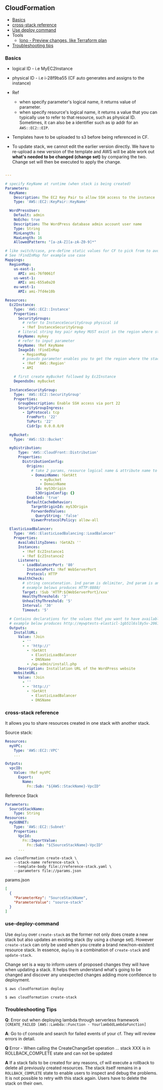 ## CloudFormation

- [Basics](#basics)
- [cross-stack reference](#cross-stack-reference)
- [Use deploy command](#use-deploy-command)
- Tools
  - [lono - Preview changes, like Terraform plan](https://lono.cloud/reference/lono-cfn-preview/)
- [Troubleshooting tips](#troubleshooting-tips)

### Basics

- logical ID - i.e MyEC2Instance
- physical ID - i.e i-28f9ba55 (CF auto generates and assigns to the instance)

- Ref
  - when specify parameter's logical name, it returns value of parameter.
  - when specify resource's logical name, it returns a value that you can typically use to refer to that resource, such as physical ID. Sometimes, it can also be a identifier such as ip addr for an `AWS::EC2::EIP`.

- Templates have to be uploaded to s3 before being referenced in CF.
- To update stack, we cannot edit the earlier version directly. We have to re-upload a new version of the template and AWS will be able work out **what's needed to be changed (change set)** by comparing the two. Change set will then be executed to apply the change.

```yml

---

# specify KeyName at runtime (when stack is being created)
Parameters:
  KeyName:
    Description: The EC2 Key Pair to allow SSH access to the instance
    Type: 'AWS::EC2::KeyPair::KeyName'

  WordPressUser:
    Default: admin
    NoEcho: true
    Description: The WordPress database admin account user name
    Type: String
    MinLength: 1
    MaxLength: 16
    AllowedPattern: "[a-zA-Z][a-zA-Z0-9]*"

# like switch/case, pre-define static values for CF to pick from to avoid getting it from user input which is error-prone.
# See !FindInMap for example use case
Mappings:
  RegionMap:
    us-east-1:
      AMI: ami-76f0061f
    us-west-1:
      AMI: ami-655a0a20
    eu-west-1:
      AMI: ami-7fd4e10b

Resources:
  Ec2Instance:
    Type: 'AWS::EC2::Instance'
    Properties:
      SecurityGroups:
        # refer to InstanceSecurityGroup physical id
        - !Ref InstanceSecurityGroup
      # literal string key pair mykey MUST exist in the region where stack is being created or creation will fail
      KeyName: mykey
      # refer to input parameter
      KeyName: !Ref KeyName
      ImageId: !FindInMap
        - RegionMap
        # pseudo parameter enables you to get the region where the stack is created
        - !Ref 'AWS::Region'
        - AMI

    # first create myBucket followed by Ec2Instance
    DependsOn: myBucket

  InstanceSecurityGroup:
    Type: 'AWS::EC2::SecurityGroup'
    Properties:
      GroupDescription: Enable SSH access via port 22
      SecurityGroupIngress:
        - IpProtocol: tcp
          FromPort: '22'
          ToPort: '22'
          CidrIp: 0.0.0.0/0

  myBucket:
    Type: 'AWS::S3::Bucket'

  myDistribution:
      Type: 'AWS::CloudFront::Distribution'
      Properties:
        DistributionConfig:
          Origins:
            # take 2 params, resource logical name & attribute name to be retrieved
            - DomainName: !GetAtt
                - myBucket
                - DomainName
              Id: myS3Origin
              S3OriginConfig: {}
          Enabled: 'true'
          DefaultCacheBehavior:
            TargetOriginId: myS3Origin
            ForwardedValues:
              QueryString: 'false'
            ViewerProtocolPolicy: allow-all

  ElasticLoadBalancer:
    Type: 'AWS::ElasticLoadBalancing::LoadBalancer'
    Properties:
      AvailabilityZones: !GetAZs ''
      Instances:
        - !Ref Ec2Instance1
        - !Ref Ec2Instance2
      Listeners:
        - LoadBalancerPort: '80'
          InstancePort: !Ref WebServerPort
          Protocol: HTTP
      HealthCheck:
        # string concatenation. 1nd param is delimiter, 2nd param is an array of values
        # example belows produces HTTP:8888/
        Target: !Sub 'HTTP:${WebServerPort}/xxx'
        HealthyThreshold: '3'
        UnhealthyThreshold: '5'
        Interval: '30'
        Timeout: '5'

  # Contains declarations for the values that you want to have available after the stack is created. It's a convenient way to capture important information about your resources or input parameters
  # example below produces http://mywptests-elasticl-1gb51l6sl8y5v-206169572.us-east-2.elb.amazonaws.com/wp-admin/install.php
  Outputs:
    InstallURL:
      Value: !Join
        - ''
        - - 'http://'
          - !GetAtt
            - ElasticLoadBalancer
            - DNSName
          - /wp-admin/install.php
      Description: Installation URL of the WordPress website
    WebsiteURL:
      Value: !Join
        - ''
        - - 'http://'
          - !GetAtt
            - ElasticLoadBalancer
            - DNSName

```

### cross-stack reference
It allows you to share resources created in one stack with another stack.

Source stack:

```yaml
Resources:
  myVPC:
    Type: 'AWS::EC2::VPC'
    ...

Outputs:
  vpcID:
    Value: !Ref myVPC
      Export:
        Name:
          Fn::Sub: "${AWS::StackName}-VpcID"
```

Reference Stack

```yaml
Parameters:
  SourceStackName:
    Type: String
Resources: 
  mySUBNET:
    Type: 'AWS::EC2::Subnet'
    Properties:
      VpcId: 
        Fn::ImportValue:
          Fn::Sub: "${SourceStackName}-VpcID" 
      ...
```

```shell
aws cloudformation create-stack \
    --stack-name reference-stack \
    --template-body file://reference-stack.yaml \
    --parameters file://params.json
```

params.json

```json
[
  {
    "ParameterKey": "SourceStackName",
    "ParameterValue": "source-stack"
  }
]
```

### use-deploy-command
Use `deploy` over `create-stack` as the former not only does create a new stack but also updates an existing stack (by using a change set). However `create-stack` can only be used when you create a brand new/non-existent resource stack. In essence, `deploy` is a combination of `create-stack` and `update-stack`. 

Change set is a way to inform users of proposed changes they will have when updating a stack. It helps them understand what's going to be changed and discover any unexpected changes adding more confidence to deployment.

```shell
$ aws cloudformation deploy

$ aws cloudformation create-stack
```


### Troubleshooting Tips

**Q**: Error out when deploying lambda through serverless framework `[CREATE_FAILED [AWS::Lambda::Function - YourlambddLambdaFunction]`

**A**: Go to cf console and search for failed events of your cf. They will review errors in detail.

**Q** Error - When calling the CreateChangeSet operation ... stack XXX is in ROLLBACK_COMPLETE state and can not be updated

**A** If a stack fails to be created for any reasons, cf will execute a rollback to delete all previously created resources. The stack itself remains in a `ROLLBACK_COMPLETE` state to enable users to inspect and debug the problems. It is not possible to retry with this stack again. Users have to delete the stack on their own.




